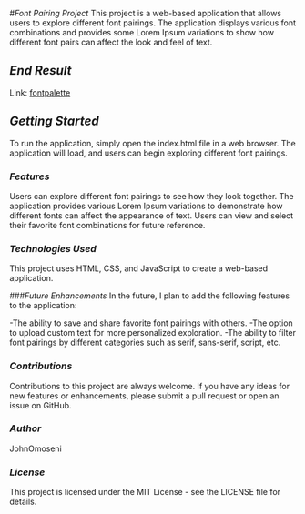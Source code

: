 
#_Font Pairing Project_
This project is a web-based application that allows users to explore different font pairings. The application displays various font combinations and provides some Lorem Ipsum variations to show how different font pairs can affect the look and feel of text.

## _End Result_

Link: [fontpalette](https://fontpalette-johnny-dev.vercel.app/)

## _Getting Started_
To run the application, simply open the index.html file in a web browser. The application will load, and users can begin exploring different font pairings.

### _Features_
Users can explore different font pairings to see how they look together.
The application provides various Lorem Ipsum variations to demonstrate how different fonts can affect the appearance of text.
Users can view and select their favorite font combinations for future reference.

### _Technologies Used_
This project uses HTML, CSS, and JavaScript to create a web-based application.

###_Future Enhancements_
In the future, I plan to add the following features to the application:

-The ability to save and share favorite font pairings with others.
-The option to upload custom text for more personalized exploration.
-The ability to filter font pairings by different categories such as serif, sans-serif, script, etc.

### _Contributions_
Contributions to this project are always welcome. If you have any ideas for new features or enhancements, please submit a pull request or open an issue on GitHub.

### _Author_
JohnOmoseni

### _License_
This project is licensed under the MIT License - see the LICENSE file for details.

